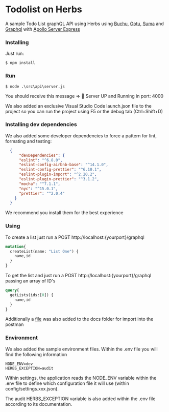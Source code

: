 # Todolist on Herbs
A sample Todo List graphQL API using Herbs using [Buchu](https://github.com/herbsjs/buchu), [Gotu](https://github.com/herbsjs/gotu), [Suma](https://github.com/herbsjs/suma) and [Graphql](https://github.com/graphql/graphql-js) with [Apollo Server Express](https://github.com/apollographql/apollo-server/tree/master/packages/apollo-server-express)

### Installing

  Just run:

    $ npm install

### Run
    $ node .\src\api\server.js

  You should receive this message => 🚀 Server UP and Running in port: 4000    

  We also added an exclusive Visual Studio Code launch.json file to the project so you can run the project using F5 or the debug tab (Ctrl+Shift+D)


### Installing dev dependencies

 We also added some developer dependencies to force a pattern for lint, formating and testing:

```json
  {
      "devDependencies": {
      "eslint": "^6.8.0",
      "eslint-config-airbnb-base": "^14.1.0",
      "eslint-config-prettier": "^6.10.1",
      "eslint-plugin-import": "^2.20.2",
      "eslint-plugin-prettier": "^3.1.2",
      "mocha": "^7.1.1",
      "nyc": "^15.0.1",
      "prettier": "^2.0.4"
    }
  }
  ```

We recommend you install them for the best experience

### Using

To create a list just run a POST http://localhost:{yourport}/graphql

```graphql
mutation{
  createList(name: "List One") {
    name,id
  }
}
```

To get the list and just run a POST http://localhost:{yourport}/graphql passing an array of ID's

```graphql
query{
  getLists(ids:[0]) {
    name,id
  }
}
```

  Additionally a [file](src/api/graphql/docs/herbs.postman_collection.json) was also added to the docs folder for import into the postman

### Environment

We also added the sample environment files. Within the .env file you will find the following information

    NODE_ENV=dev
    HERBS_EXCEPTION=audit
    

Within settings, the application reads the NODE_ENV variable within the .env file to define which configuration file it will use (within config/settings.xxx.json).
    
The audit HERBS_EXCEPTION variable is also added within the .env file according to its documentation.